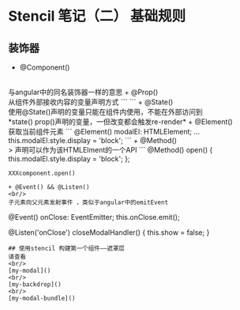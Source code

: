 # Stencil 笔记（二） 基础规则
## 装饰器
+ @Component()
<br/>
与angular中的同名装饰器一样的意思
+ @Prop()
<br/>
从组件外部接收内容的变量声明方式
```
<my-componet propVar={}>
```
+ @State()
<br/>
使用@State()声明的变量只能在组件内使用，不能在外部访问到
<br/>
*state() prop()声明的变量，一但改变都会触发re-render*
+ @Element()
<br/>
获取当前组件元素
```
  @Element() modalEl: HTMLElement;
    ...
   this.modalEl.style.display = 'block';
```
+ @Method()
<br/>>
声明可以作为该HTMLElment的一个API
```
  @Method() open() {
        this.modalEl.style.display = 'block';
    };

    XXXcomponent.open()
```
+ @Event() && @Listen()
<br/>
子元素向父元素发射事件 ，类似于angular中的emitEvent
```
  @Event() onClose: EventEmitter;
  this.onClose.emit();


  @Listen('onClose')        closeModalHandler() {
        this.show = false;
   }
```
## 使用stencil 构建第一个组件——遮罩层
请查看
<br/>
[my-modal]()
<br/>
[my-backdrop]()
<br/>
[my-modal-bundle]()